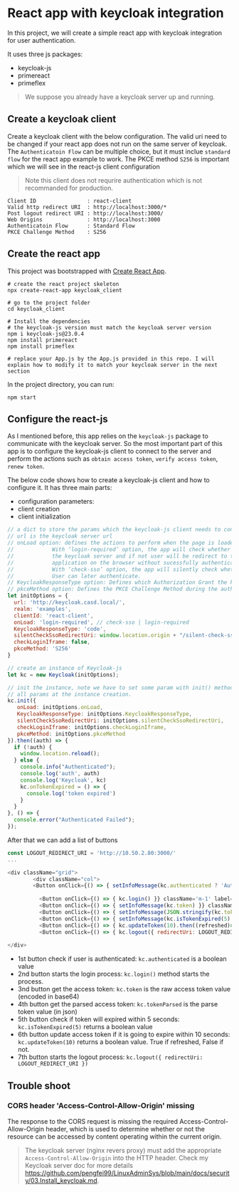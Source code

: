 # React app with keycloak integration

In this project, we will create a simple react app with keycloak integration for user authentication.

It uses three js packages:
- keycloak-js
- primereact
- primeflex

> We suppose you already have a keycloak server up and running.

## Create a keycloak client

Create a keycloak client with the below configuration. The valid uri need to be changed if your react app does not run
on the same server of keycloak. The `Authenticatoin Flow` can be multiple choice, but it must inclue `standard flow` 
for the react app example to work. The PKCE method `S256` is important which we will see in the react-js client configuration

> Note this client does not requrire authentication which is not recommanded for production.

```text
Client ID                : react-client
Valid http redirect URI  : http://localhost:3000/*
Post logout redirect URI : http://localhost:3000/
Web Origins              : http://localhost:3000
Authenticatoin Flow      : Standard Flow
PKCE Challenge Method    : S256

```

## Create the react app

This project was bootstrapped with [Create React App](https://github.com/facebook/create-react-app).

```shell
# create the react project skeleton
npx create-react-app keycloak_client

# go to the project folder
cd keycloak_client

# Install the dependencies
# the keycloak-js version must match the keycloak server version
npm i keycloak-js@23.0.4
npm install primereact
npm install primeflex

# replace your App.js by the App.js provided in this repo. I will explain how to modify it to match your keycloak server in the next section
```

In the project directory, you can run:

```shell
npm start
```

## Configure the react-js 

As I mentioned before, this app relies on the `keycloak-js` package to communicate with the keycloak server. So the most important part of this app is to 
configure the keycloak-js client to connect to the server and perform the actions such as `obtain access token`, `verify access token`, `renew token`.

The below code shows how to create a keycloak-js client and how to configure it. It has three main parts:
- configuration parameters:
- client creation
- client initialization

```javascript
// a dict to store the params which the keycloak-js client needs to connect to the keycloak server
// url is the keycloak server url
// onLoad option: defines the actions to perform when the page is loaded. It can have two options either ‘check-sso’ or ‘login-required’
//            With ‘login-required’ option, the app will check whether user is authenticated against 
//            the keycloak server and if not user will be redirect to the login page. No user can load the React 
//            application on the browser without sucessfully authenticated.
//            With ‘check-sso’ option, the app will silently check whether user is authenticated but does not force user to authenticate immediately. 
//            User can later authenticate.
// KeycloakResponseType option: Defines which Authorization Grant the keycloak will use. In this tutorial, we set it to code since we are using authorization code flow.
// pkceMethod option: Defines the PKCE Challenge Method during the authorization code flow. Here we set it to S256.
let initOptions = {
  url: 'http://keycloak.casd.local/',
  realm: 'examples',
  clientId: 'react-client',
  onLoad: 'login-required', // check-sso | login-required
  KeycloakResponseType: 'code',
  silentCheckSsoRedirectUri: window.location.origin + "/silent-check-sso.html", 
  checkLoginIframe: false,
  pkceMethod: 'S256'
}

// create an instance of Keycloak-js
let kc = new Keycloak(initOptions);

// init the instance, note we have to set some param with init() method, because, the constructor does not take
// all params at the instance creation.
kc.init({
   onLoad: initOptions.onLoad,
   KeycloakResponseType: initOptions.KeycloakResponseType,
   silentCheckSsoRedirectUri: initOptions.silentCheckSsoRedirectUri, 
   checkLoginIframe: initOptions.checkLoginIframe,
   pkceMethod: initOptions.pkceMethod
}).then((auth) => {
  if (!auth) {
    window.location.reload();
  } else {
    console.info("Authenticated");
    console.log('auth', auth)
    console.log('Keycloak', kc)
    kc.onTokenExpired = () => {
      console.log('token expired')
    }
  }
}, () => {
  console.error("Authenticated Failed");
});
```

After that we can add a list of buttons

```javascript
const LOGOUT_REDIRECT_URI = 'http://10.50.2.80:3000/'
...

<div className="grid">
        <div className="col">
        <Button onClick={() => { setInfoMessage(kc.authenticated ? 'Authenticated: TRUE' : 'Authenticated: FALSE') }} className="m-1" label='Is Authenticated' />
         
          <Button onClick={() => { kc.login() }} className='m-1' label='Login' severity="success" />
          <Button onClick={() => { setInfoMessage(kc.token) }} className="m-1" label='Show Access Token' severity="info" />
          <Button onClick={() => { setInfoMessage(JSON.stringify(kc.tokenParsed)) }} className="m-1" label='Show Parsed Access token' severity="info" />
          <Button onClick={() => { setInfoMessage(kc.isTokenExpired(5).toString()) }} className="m-1" label='Check Token expired' severity="warning" />
          <Button onClick={() => { kc.updateToken(10).then((refreshed)=>{ setInfoMessage('Token Refreshed: ' + refreshed.toString()) }, (e)=>{setInfoMessage('Refresh Error')}) }} className="m-1" label='Update Token (if about to expire)' />  {/** 10 seconds */}
          <Button onClick={() => { kc.logout({ redirectUri: LOGOUT_REDIRECT_URI }) }} className="m-1" label='Logout' severity="danger" />
          
</div>
```

- 1st button check if user is authenticated: `kc.authenticated` is a boolean value
- 2nd button starts the login process: `kc.login()` method starts the process.
- 3nd button get the access token: `kc.token` is the raw access token value (encoded in base64)
- 4th button get the parsed access token: `kc.tokenParsed` is the parse token value (in json)
- 5th button check if token will expired within 5 seconds: `kc.isTokenExpired(5)` returns a boolean value
- 6th button update access token if it is going to expire within 10 seconds: `kc.updateToken(10)` returns a boolean value. True if refreshed, False if not.
- 7th button starts the logout process: `kc.logout({ redirectUri: LOGOUT_REDIRECT_URI })`


## Trouble shoot

### CORS header 'Access-Control-Allow-Origin' missing

The response to the CORS request is missing the required Access-Control-Allow-Origin header, which is used to determine whether or not the resource can be accessed by content operating within the current origin.

> The keycloak server (nginx revers proxy) must add the appropriate `Access-Control-Allow-Origin` into the HTTP header. Check my Keycloak server doc for more details https://github.com/pengfei99/LinuxAdminSys/blob/main/docs/security/03.Install_keycloak.md.